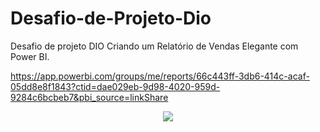 # Desafio-de-Projeto-Dio
Desafio de projeto DIO  Criando um Relatório de Vendas Elegante com Power BI.

https://app.powerbi.com/groups/me/reports/66c443ff-3db6-414c-acaf-05dd8e8f1843?ctid=dae029eb-9d98-4020-959d-9284c6bcbeb7&pbi_source=linkShare
<div align ="center">
<img src="https://github.com/DanielCauldron/Desafio-de-Projeto-Dio/assets/109694503/e64e88c5-3261-4e26-a7de-8163c4a8a386" widht="700px" />
</div>




